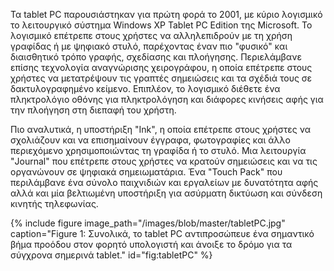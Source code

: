 Τα tablet PC παρουσιάστηκαν για πρώτη φορά το 2001, με κύριο λογισμικό το λειτουργικό σύστημα Windows XP Tablet PC Edition της Microsoft. Το λογισμικό επέτρεπε στους χρήστες να αλληλεπιδρούν με τη χρήση γραφίδας ή με ψηφιακό στυλό, παρέχοντας έναν πιο "φυσικό" και διαισθητικό τρόπο γραφής, σχεδίασης και πλοήγησης. Περιελάμβανε επίσης τεχνολογία αναγνώρισης χειρογράφου, η οποία επέτρεπε στους χρήστες να μετατρέψουν τις γραπτές σημειώσεις και τα σχέδιά τους σε δακτυλογραφημένο κείμενο. Επιπλέον, το λογισμικό διέθετε ένα πληκτρολόγιο οθόνης για πληκτρολόγηση και διάφορες κινήσεις αφής για την πλοήγηση στη διεπαφή του χρήστη. 

Πιο αναλυτικά, η υποστήριξη "Ink", η οποία επέτρεπε στους χρήστες να σχολιάζουν και να επισημαίνουν έγγραφα, φωτογραφίες και άλλο περιεχόμενο χρησιμοποιώντας τη γραφίδα ή το στυλό. Μια λειτουργία "Journal" που επέτρεπε στους χρήστες να κρατούν σημειώσεις και να τις οργανώνουν σε ψηφιακά σημειωματάρια. Ένα "Touch Pack" που περιλάμβανε ένα σύνολο παιχνιδιών και εργαλείων με δυνατότητα αφής αλλά και μία βελτιωμένη υποστήριξη για ασύρματη δικτύωση και σύνδεση κινητής τηλεφωνίας. 


{% include figure image_path="/images/blob/master/tabletPC.jpg" caption="Figure 1: Συνολικά, το tablet PC αντιπροσώπευε ένα σημαντικό βήμα προόδου στον φορητό υπολογιστή και άνοιξε το δρόμο για τα σύγχρονα σημερινά tablet." id="fig:tabletPC" %}
